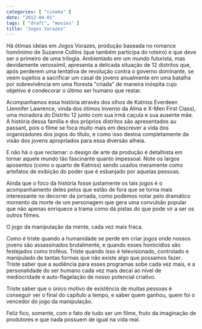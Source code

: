 ```yaml
---
categories: [ "cinema" ]
date: "2012-04-01"
tags: [ "draft", "movies" ]
title: "Jogos Vorazes"
---
```

Há ótimas ideias em Jogos Vorazes, produção baseada no romance
homônimo de Suzanne Collins (que também participa do roteiro) e que
deve ser o primeiro de uma trilogia. Ambientado em um mundo futurista,
mas devidamente verossímil, apresenta a delicada situação de 12
distritos que, após perderem uma tentativa de revolução contra o
governo dominante, se veem sujeitos a sacrificar um casal de jovens
anualmente em uma batalha por sobrevivência em uma floresta "criada"
de maneira inóspita cujo objetivo é condecorar o último ser humano
que restar.

Acompanhamos essa história através dos olhos de Katniss Everdeen
(Jennifer Lawrence, vinda dos ótimos Inverno da Alma e X-Men First
Class), uma moradora do Distrito 12 junto com sua irmã caçula e sua
ausente mãe. A história dessa família e dos próprios distritos são
apresentados au passant, pois o filme se foca muito mais em descrever
a vida dos organizadores dos jogos do título, e como isso destoa
completamente da visão dos jovens apropriados para essa diversão
alheia.

E não há o que reclamar: o design de arte da produção é detalhista
em tornar aquele mundo tão fascinante quanto impessoal. Note os largos
aposentos (como o quarto de Katniss) sendo usados meramente como artefatos
de exibição do poder que é esbanjado por aquelas pessoas.

Ainda que o foco da história fosse justamente os tais jogos é
o acompanhamento deles pelos que estão de fora que se torna mais
interessante no decorrer da jornada, como podemos notar pelo dramático
momento da morte de um personagem que gera uma convulsão popular que
não apenas enriquece a trama como dá pistas do que pode vir a ser os
outros filmes.

O jogo da manipulação da mente, cada vez mais fraca.

Como é triste quando a humanidade se perde em criar jogos onde nossos
jovens são assassinados brutalmente, e quando esses homicídios
são festejados como troféus. Triste quando isso é televisionado,
controlado e manipulado de tantas formas que não existe algo que possamos
fazer. Triste saber que a audiência para esses programas sobe cada vez
mais, e a personalidade do ser humano cada vez mais decai ao nível de
mediocridade e auto-flagelação de nosso potencial criativo.

Triste saber que o único motivo de existência de muitas pessoas é
conseguir ver o final do capítulo a tempo, e saber quem ganhou, quem
foi o vencedor do jogo da manipulação.

Feliz fico, somente, com o fato de tudo ser um filme, fruto da
imaginação de produtores e que nada possuem de igual na vida real.
